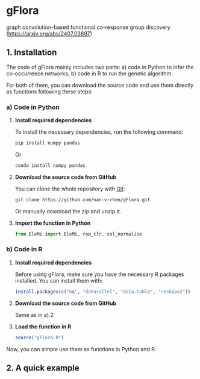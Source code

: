 # gFlora
graph convolution-based functional co-response group discovery (https://arxiv.org/abs/2407.03897)

## 1. Installation
The code of gFlora mainly includes two parts: a) code in Python to infer the co-occurrence networks; b) code in R to run the genetic algorithm.

For both of them, you can download the source code and use them directly as functions following these steps:

### a) Code in Python
1. **Install required dependencies**

   To install the necessary dependencies, run the following command:
   ```sh
   pip install numpy pandas
   ```
   Or
   ```sh
   conda install numpy pandas
   ```
2. **Download the source code from GitHub**

   You can clone the whole repository with [Git](https://git-scm.com/):
   ```sh
   git clone https://github.com/nan-v-chen/gFlora.git
   ```
   Or manually download the zip and unzip it.
   
4. **Import the function in Python**

   ```python
   from EleMi import EleMi, row_clr, col_normalize
   ```

### b) Code in R
1. **Install required dependencies**

   Before using gFlora, make sure you have the necessary R packages installed. You can install them with:  
   ```r
   install.packages(c("GA", "doParallel", "data.table", "reshape2"))
   ```
   
2. **Download the source code from GitHub**

   Same as in a).2
   
3. **Load the function in R**

   ```r
   source("gFlora.R")
   ```

Now, you can simple use them as functions in Python and R.

## 2. A quick example








